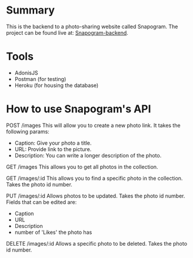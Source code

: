 # Summary

This is the backend to a photo-sharing website called Snapogram. The project can be found live at: [Snapogram-backend](https://shrouded-gorge-47076.herokuapp.com).

# Tools

- AdonisJS
- Postman (for testing)
- Heroku (for housing the database)

# How to use Snapogram's API

POST /images
This will allow you to create a new photo link.  It takes the following params:
  * Caption: Give your photo a title.
  * URL: Provide link to the picture.
  * Description: You can write a longer description of the photo.

GET /images
This allows you to get all photos in the collection.

GET /images/:id
This allows you to find a specific photo in the collection.  Takes the photo id number.

PUT /images/:id
Allows photos to be updated. Takes the photo id number. Fields that can be edited are:
  * Caption
  * URL
  * Description
  * number of 'Likes' the photo has

DELETE /images/:id
Allows a specific photo to be deleted. Takes the photo id number. 
